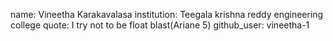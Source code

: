 name: Vineetha Karakavalasa
institution: Teegala krishna reddy engineering college 
quote: I try not to be float blast(Ariane 5) 
github_user: vineetha-1 
